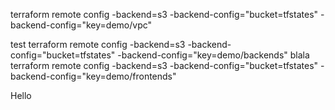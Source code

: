 terraform remote config -backend=s3 -backend-config="bucket=tfstates" -backend-config="key=demo/vpc"

test
terraform remote config -backend=s3 -backend-config="bucket=tfstates" -backend-config="key=demo/backends"
blala
terraform remote config -backend=s3 -backend-config="bucket=tfstates" -backend-config="key=demo/frontends"

Hello
